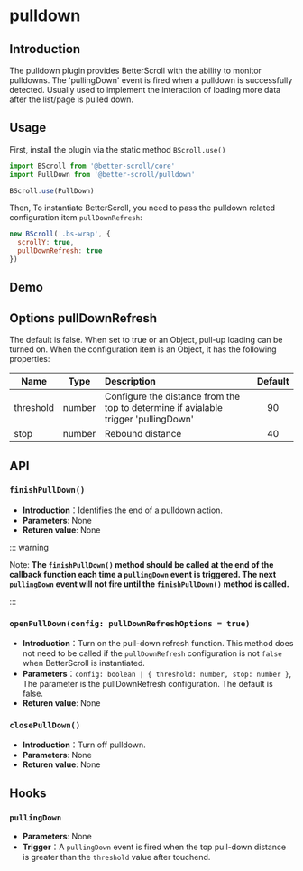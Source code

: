 # pulldown

## Introduction

  The pulldown plugin provides BetterScroll with the ability to monitor pulldowns. The 'pullingDown' event is fired when a pulldown is successfully detected. Usually used to implement the interaction of loading more data after the list/page is pulled down.

## Usage

First, install the plugin via the static method `BScroll.use()`

```js
import BScroll from '@better-scroll/core'
import PullDown from '@better-scroll/pulldown'

BScroll.use(PullDown)
```

Then, To instantiate BetterScroll, you need to pass the pulldown related configuration item `pullDownRefresh`:

```js
new BScroll('.bs-wrap', {
  scrollY: true,
  pullDownRefresh: true
})
```

## Demo

<demo qrcode-url="pulldown/">
  <template slot="code-template">
    <<< @/examples/vue/components/pulldown/default.vue?template
  </template>
  <template slot="code-script">
    <<< @/examples/vue/components/pulldown/default.vue?script
  </template>
  <template slot="code-style">
    <<< @/examples/vue/components/pulldown/default.vue?style
  </template>
  <pulldown-default slot="demo"></pulldown-default>
</demo>

## Options pullDownRefresh

The default is false. When set to true or an Object, pull-up loading can be turned on. When the configuration item is an Object, it has the following properties:

|Name|Type|Description|Default|
|----------|:-----:|:-----------|:--------:|
| threshold | number | Configure the distance from the top to determine if avialable trigger 'pullingDown' | 90 |
| stop | number | Rebound distance | 40 |

## API

### `finishPullDown()`

  - **Introduction**：Identifies the end of a pulldown action.
  - **Parameters**: None
  - **Returen value**: None

::: warning

Note: **The `finishPullDown()` method should be called at the end of the callback function each time a `pullingDown` event is triggered. The next `pullingDown` event will not fire until the `finishPullDown()` method is called.**

:::

### `openPullDown(config: pullDownRefreshOptions = true)`

  - **Introduction**：Turn on the pull-down refresh function. This method does not need to be called if the `pullDownRefresh` configuration is not `false` when BetterScroll is instantiated.
  - **Parameters**：`config: boolean | { threshold: number, stop: number }`, The parameter is the pullDownRefresh configuration. The default is false.
  - **Returen value**: None
  
### `closePullDown()`

  - **Introduction**：Turn off pulldown.
  - **Parameters**: None
  - **Returen value**: None

## Hooks

### `pullingDown`

- **Parameters**: None
- **Trigger**：A `pullingDown` event is fired when the top pull-down distance is greater than the `threshold` value after touchend.